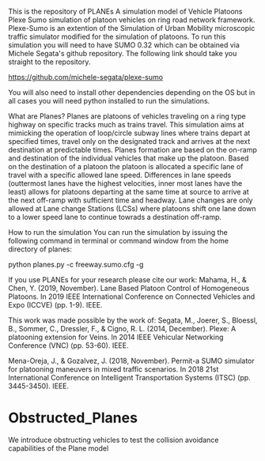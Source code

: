 This is the repository of PLANEs A simulation model of Vehicle Platoons
Plexe Sumo simulation of platoon vehicles on ring road network framework. Plexe-Sumo is an extention of the Simulation of Urban Mobility microscopic traffic simulator modified for the simulation of platoons. To run this simulation you will need to have SUMO 0.32 which can be obtained via Michele Segata's github repository. The following link should take you straight to the repository.

https://github.com/michele-segata/plexe-sumo

You will also need to install other dependencies depending on the OS but in all cases you will need python installed to run the simulations.

What are Planes? Planes are platoons of vehicles traveling on a ring type highway on specific tracks much as trains travel. This simulation aims at mimicking the operation of loop/circle subway lines where trains depart at specified times, travel only on the designated track and arrives at the next destination at predictable times. Planes formation are based on the on-ramp and destination of the individual vehicles that make up the platoon. Based on the destination of a platoon the platoon is allocated a specific lane of travel with a specific allowed lane speed. Differences in lane speeds (outtermost lanes have the highest velocities, inner most lanes have the least) allows for platoons departing at the same time at source to arrive at the next off-ramp with sufficient time and headway. Lane changes are only allowed at Lane change Stations (LCSs) where platoons shift one lane down to a lower speed lane to continue towrads a destination off-ramp.

How to run the simulation You can run the simulation by issuing the following command in terminal or command window from the home directory of planes:

python planes.py -c freeway.sumo.cfg -g

If you use PLANEs for your research please cite our work: Mahama, H., & Chen, Y. (2019, November). Lane Based Platoon Control of Homogeneous Platoons. In 2019 IEEE International Conference on Connected Vehicles and Expo (ICCVE) (pp. 1-9). IEEE.

This work was made possible by the work of: Segata, M., Joerer, S., Bloessl, B., Sommer, C., Dressler, F., & Cigno, R. L. (2014, December). Plexe: A platooning extension for Veins. In 2014 IEEE Vehicular Networking Conference (VNC) (pp. 53-60). IEEE.

Mena-Oreja, J., & Gozalvez, J. (2018, November). Permit-a SUMO simulator for platooning maneuvers in mixed traffic scenarios. In 2018 21st International Conference on Intelligent Transportation Systems (ITSC) (pp. 3445-3450). IEEE.


# Obstructed_Planes
We introduce obstructing vehicles to test the collision avoidance capabilities of the Plane model
